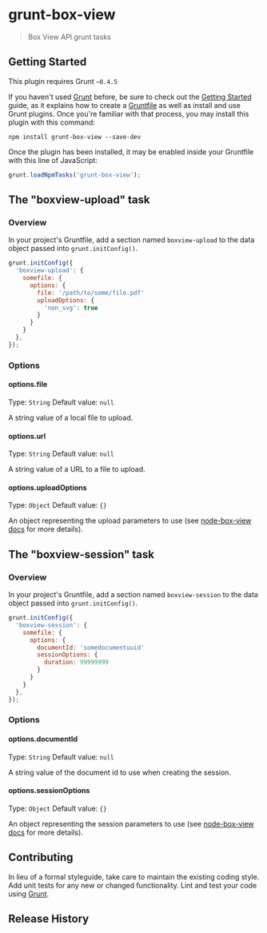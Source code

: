 # grunt-box-view

> Box View API grunt tasks

## Getting Started
This plugin requires Grunt `~0.4.5`

If you haven't used [Grunt](http://gruntjs.com/) before, be sure to check out the [Getting Started](http://gruntjs.com/getting-started) guide, as it explains how to create a [Gruntfile](http://gruntjs.com/sample-gruntfile) as well as install and use Grunt plugins. Once you're familiar with that process, you may install this plugin with this command:

```shell
npm install grunt-box-view --save-dev
```

Once the plugin has been installed, it may be enabled inside your Gruntfile with this line of JavaScript:

```js
grunt.loadNpmTasks('grunt-box-view');
```

## The "boxview-upload" task

### Overview
In your project's Gruntfile, add a section named `boxview-upload` to the data object passed into `grunt.initConfig()`.

```js
grunt.initConfig({
  'boxview-upload': {
    somefile: {
      options: {
        file: '/path/to/some/file.pdf'
        uploadOptions: {
          'non_svg': true
        }
      }
    }
  },
});
```

### Options

#### options.file
Type: `String`
Default value: `null`

A string value of a local file to upload.

#### options.url
Type: `String`
Default value: `null`

A string value of a URL to a file to upload.

#### options.uploadOptions
Type: `Object`
Default value: `{}`

An object representing the upload parameters to use (see [node-box-view docs](https://github.com/lakenen/node-box-view#uploadfile) for more details).


## The "boxview-session" task

### Overview
In your project's Gruntfile, add a section named `boxview-session` to the data object passed into `grunt.initConfig()`.

```js
grunt.initConfig({
  'boxview-session': {
    somefile: {
      options: {
        documentId: 'somedocumentuuid'
        sessionOptions: {
          duration: 99999999
        }
      }
    }
  },
});
```

### Options

#### options.documentId
Type: `String`
Default value: `null`

A string value of the document id to use when creating the session.

#### options.sessionOptions
Type: `Object`
Default value: `{}`

An object representing the session parameters to use (see [node-box-view docs](https://github.com/lakenen/node-box-view#create) for more details).


## Contributing
In lieu of a formal styleguide, take care to maintain the existing coding style. Add unit tests for any new or changed functionality. Lint and test your code using [Grunt](http://gruntjs.com/).

## Release History


